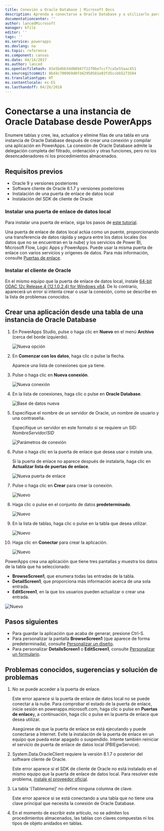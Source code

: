 ```yaml
---
title: Conexión a Oracle Database | Microsoft Docs
description: Aprenda a conectarse a Oracle Database y a utilizarlo para compilar aplicaciones en PowerApps.
documentationcenter: ''
author: lancedMicrosoft
manager: kfile
editor: ''
tags: ''
ms.service: powerapps
ms.devlang: na
ms.topic: reference
ms.component: canvas
ms.date: 04/14/2017
ms.author: lanced
ms.openlocfilehash: 83e5bdbb3dd08947f22f0be7ccf7ca5e55aac451
ms.sourcegitcommit: 8bd4c700969d0fd42950581e03fd5ccbb5273584
ms.translationtype: HT
ms.contentlocale: es-ES
ms.lasthandoff: 04/26/2018
---
```

# <a name="connect-to-an-oracle-database-from-powerapps"></a>Conectarse a una instancia de Oracle Database desde PowerApps
Enumere tablas y cree, lea, actualice y elimine filas de una tabla en una instancia de Oracle Database después de crear una conexión y compilar una aplicación en PowerApps. La conexión de Oracle Database admite la delegación completa del filtrado, ordenación y otras funciones, pero no los desencadenadores ni los procedimientos almacenados.

## <a name="prerequisites"></a>Requisitos previos
* Oracle 9 y versiones posteriores
* Software cliente de Oracle 8.1.7 y versiones posteriores
* Instalación de una puerta de enlace de datos local
* Instalación del SDK de cliente de Oracle

### <a name="install-an-on-premises-data-gateway"></a>Instalar una puerta de enlace de datos local
Para instalar una puerta de enlace, siga los pasos de [este tutorial](../gateway-management.md).

Una puerta de enlace de datos local actúa como un puente, proporcionando una transferencia de datos rápida y segura entre los datos locales (los datos que no se encuentran en la nube) y los servicios de Power BI, Microsoft Flow, Logic Apps y PowerApps. Puede usar la misma puerta de enlace con varios servicios y orígenes de datos. Para más información, consulte [Puertas de enlace](../gateway-reference.md).

### <a name="install-oracle-client"></a>Instalar el cliente de Oracle
En el mismo equipo que la puerta de enlace de datos local, instale [64-bit ODAC 12c Release 4 (12.1.0.2.4) for Windows x64](http://www.oracle.com/technetwork/database/windows/downloads/index-090165.html). De lo contrario, aparecerá un error si intenta crear o usar la conexión, como se describe en la lista de problemas conocidos.

## <a name="create-an-app-from-a-table-in-an-oracle-database"></a>Crear una aplicación desde una tabla de una instancia de Oracle Database
1. En PowerApps Studio, pulse o haga clic en **Nuevo** en el menú **Archivo** (cerca del borde izquierdo).
   
   ![Nueva opción](./media/connection-oracledb/new-app.png)
2. En **Comenzar con los datos**, haga clic o pulse la flecha.
   
      Aparece una lista de conexiones que ya tiene.
3. Pulse o haga clic en **Nueva conexión**.
   
   ![Nueva conexión](./media/connection-oracledb/new-connection.png)
4. En la lista de conexiones, haga clic o pulse en **Oracle Database**.
   
   ![Base de datos nueva](./media/connection-oracledb/oracle-db.png)
5. Especifique el nombre de un servidor de Oracle, un nombre de usuario y una contraseña.
   
    Especifique un servidor en este formato si se requiere un SID:<br>
    *NombreServidor*/*SID*
   
   ![Parámetros de conexión](./media/connection-oracledb/connection-params.png)
6. Pulse o haga clic en la puerta de enlace que desea usar o instale una.
   
    Si la puerta de enlace no aparece después de instalarla, haga clic en **Actualizar lista de puertas de enlace**.
   
   ![Nueva puerta de enlace](./media/connection-oracledb/choose-gateway.png)
7. Pulse o haga clic en **Crear** para crear la conexión.
   
   ![Nuevo](./media/connection-oracledb/create-button.png)
8. Haga clic o pulse en el conjunto de datos **predeterminado**.
   
   ![Nuevo](./media/connection-oracledb/choose-dataset.png)
9. En la lista de tablas, haga clic o pulse en la tabla que desea utilizar.
   
   ![Nuevo](./media/connection-oracledb/choose-table.png)
10. Haga clic en **Conectar** para crear la aplicación.
    
    ![Nuevo](./media/connection-oracledb/connect-button.png)

PowerApps crea una aplicación que tiene tres pantallas y muestra los datos de la tabla que ha seleccionado:

* **BrowseScreen1**, que enumera todas las entradas de la tabla.
* **DetailScreen1**, que proporciona más información acerca de una sola entrada.
* **EditScreen1**, en la que los usuarios pueden actualizar o crear una entrada.

![Nuevo](./media/connection-oracledb/afd-app.png)

## <a name="next-steps"></a>Pasos siguientes
* Para guardar la aplicación que acaba de generar, presione Ctrl-S.
* Para personalizar la pantalla **BrowseScreen1** (que aparece de forma predeterminada), consulte [Personalizar un diseño](../customize-layout-sharepoint.md).
* Para personalizar **DetailsScreen1** o **EditScreen1**, consulte [Personalizar un formulario](../customize-forms-sharepoint.md).

## <a name="known-issues-tips-and-troubleshooting"></a>Problemas conocidos, sugerencias y solución de problemas
1. No se puede acceder a la puerta de enlace.
   
    Este error aparece si la puerta de enlace de datos local no se puede conectar a la nube. Para comprobar el estado de la puerta de enlace, inicie sesión en powerapps.microsoft.com, haga clic o pulse en **Puertas de enlace**y, a continuación, haga clic o pulse en la puerta de enlace que desea utilizar.
   
    Asegúrese de que la puerta de enlace se está ejecutando y puede conectarse a Internet. Evite la instalación de la puerta de enlace en un equipo que pueda estar apagado o suspendido. Intente también reiniciar el servicio de puerta de enlace de datos local (PBIEgwService).
2. System.Data.OracleClient requiere la versión 8.1.7 o posterior del software cliente de Oracle.
   
    Este error aparece si el SDK de cliente de Oracle no está instalado en el mismo equipo que la puerta de enlace de datos local. Para resolver este problema, [instale el proveedor oficial](https://go.microsoft.com/fwlink/p/?LinkID=272376).
3. La tabla '[Tablename]' no define ninguna columna de clave.
   
    Este error aparece si se está conectando a una tabla que no tiene una clave principal que necesita la conexión de Oracle Database.
4. En el momento de escribir este artículo, no se admiten los procedimientos almacenados, las tablas con claves compuestas ni los tipos de objeto anidados en tablas.

